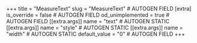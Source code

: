 +++
title = "MeasureText"
slug = "MeasureText" # AUTOGEN FIELD
[extra]
is_override = false # AUTOGEN FIELD
od_unimplemented = true # AUTOGEN FIELD
[[extra.args]]
name = "text" # AUTOGEN STATIC
[[extra.args]]
name = "style" # AUTOGEN STATIC
[[extra.args]]
name = "width" # AUTOGEN STATIC
default_value = "0" # AUTOGEN FIELD
+++